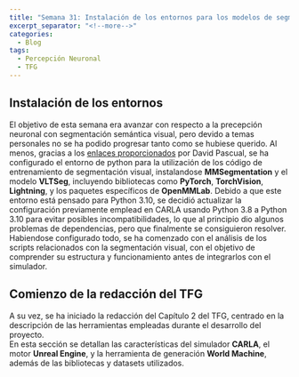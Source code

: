 ```yaml
---
title: "Semana 31: Instalación de los entornos para los modelos de segmentación e inicio de la redacción"
excerpt_separator: "<!--more-->"
categories:
  - Blog
tags:
  - Percepción Neuronal
  - TFG
---
```


## Instalación de los entornos
El objetivo de esta semana era avanzar con respecto a la precepción neuronal con segmentación semántica visual, pero devido a temas personales no se ha podido progresar tanto como se hubiese querido.
Al menos, gracias a los [enlaces proporcionados](https://tangible-vinca-818.notion.site/Installation-Instructions-for-Segmentation-Envs-21201b317aa7800aa503f4f6bb0b1ab3) por David Pascual, se ha configurado el entorno de python para la utilización de los código de entrenamiento de segmentación visual, instalandose **MMSegmentation** y el modelo **VLTSeg**, incluyendo bibliotecas como **PyTorch**, **TorchVision**, **Lightning**, y los paquetes específicos de **OpenMMLab**. 
Debido a que este entorno está pensado para Python 3.10, se decidió actualizar la configuración previamente emplead en CARLA usando Python 3.8 a Python 3.10 para evitar posibles incompatibilidades, lo que al principio dio algunos problemas de dependencias, pero que finalmente se consiguieron resolver.
Habiendose configurado todo, se ha comenzado con el análisis de los scripts relacionados con la segmentación visual, con el objetivo de comprender su estructura y funcionamiento antes de integrarlos con el simulador.

## Comienzo de la redacción del TFG
A su vez, se ha iniciado la redacción del Capítulo 2 del TFG, centrado en la descripción de las herramientas empleadas durante el desarrollo del proyecto.  
En esta sección se detallan las características del simulador **CARLA**, el motor **Unreal Engine**, y la herramienta de generación **World Machine**, además de las bibliotecas y datasets utilizados. 
